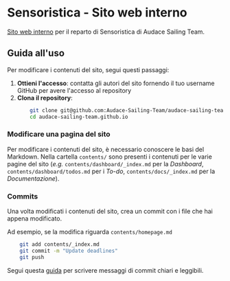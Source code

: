 # Sensoristica - Sito web interno
[Sito web interno](https://audace-sailing-team.github.io/) per il reparto di Sensoristica di Audace Sailing
Team.

## Guida all'uso 
Per modificare i contenuti del sito, segui questi passaggi:

1. **Ottieni l'accesso**: contatta gli autori del sito fornendo il tuo
   username GitHub per avere l'accesso al repository
2. **Clona il repository**:
   ```bash
	   git clone git@github.com:Audace-Sailing-Team/audace-sailing-team.github.io.git
	   cd audace-sailing-team.github.io
   ```

### Modificare una pagina del sito
Per modificare i contenuti del sito, è necessario conoscere le basi del
Markdown. Nella cartella `contents/` sono presenti i contenuti per le
varie pagine del sito (*e.g.* `contents/dashboard/_index.md` per la *Dashboard*,
`contents/dashboard/todos.md` per i *To-do*, `contents/docs/_index.md` per la
*Documentazione*). 

### Commits
Una volta modificati i contenuti del sito, crea un commit con i file
che hai appena modificato.

Ad esempio, se la modifica riguarda `contents/homepage.md`
```bash
	git add contents/_index.md
	git commit -m "Update deadlines"
	git push
```

Segui questa [guida](https://cbea.ms/git-commit/) per scrivere messaggi di commit chiari e leggibili.

